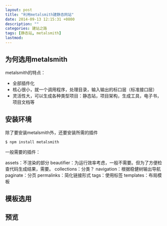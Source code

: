 ```yaml
---
layout: post
title: "利用metalsmith建静态网站"
date: 2014-09-13 12:15:31 +0800
description: ""
categories: 建站之路
tags: [静态站, metalsmith]
lastmod: 
--- 
```


## 为何选用metalsmith ##

metalsmith的特点：

+ 全部插件化
+ 核心很小，就一个调用程序，处理目录，输入输出的标口层（标准接口层）
+ 灵活性大，可以生成各种类型项目：静态站，项目架构，生成工具，电子书，项目文档等


## 安装环境 ##

除了要安装metalsmith外，还要安装所需的插件

    $ npm install metalsmith

一般需要的插件：

assets：不渲染的部分
beautifier：为运行效率考虑，一般不需要。但为了方便检查代码生成结果，需要。
collections：分类？
navigation：根据稳健树输出导航
paginate：分页
permalinks：简化链接形式
tags：使用标签
templates：布局模板




## 模板选用 ##



## 预览 ##



